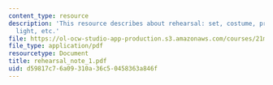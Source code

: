 ```yaml
---
content_type: resource
description: 'This resource describes about rehearsal: set, costume, prop, sound,
  light, etc.'
file: https://ol-ocw-studio-app-production.s3.amazonaws.com/courses/21m-873-theater-arts-topics-fall-2004-january-iap-2005/d59817c76a09310a36c50458363a846f_rehearsal_note_1.pdf
file_type: application/pdf
resourcetype: Document
title: rehearsal_note_1.pdf
uid: d59817c7-6a09-310a-36c5-0458363a846f
---
```

